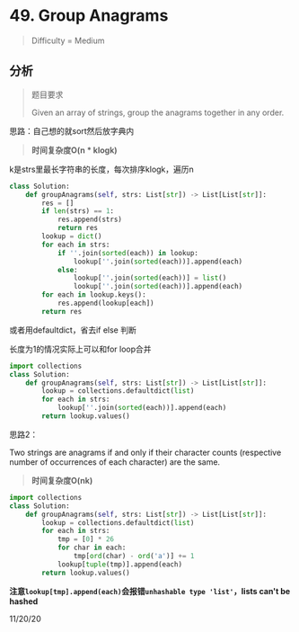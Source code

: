 # 49. Group Anagrams
> Difficulty = Medium

## 分析

> 题目要求
> 
> Given an array of strings, group the anagrams together in any order.

思路：自己想的就sort然后放字典内


> **时间复杂度O(n * klogk)**

k是strs里最长字符串的长度，每次排序klogk，遍历n

```python
class Solution:
    def groupAnagrams(self, strs: List[str]) -> List[List[str]]:
        res = []
        if len(strs) == 1:
            res.append(strs)
            return res
        lookup = dict()
        for each in strs:
            if ''.join(sorted(each)) in lookup:
                lookup[''.join(sorted(each))].append(each)
            else:
                lookup[''.join(sorted(each))] = list()
                lookup[''.join(sorted(each))].append(each)
        for each in lookup.keys():
            res.append(lookup[each])
        return res
```

或者用defaultdict，省去if else 判断

长度为1的情况实际上可以和for loop合并

```python
import collections
class Solution:
    def groupAnagrams(self, strs: List[str]) -> List[List[str]]:
        lookup = collections.defaultdict(list)
        for each in strs:
            lookup[''.join(sorted(each))].append(each)
        return lookup.values()
```

思路2：

Two strings are anagrams if and only if their character counts (respective number of occurrences of each character) are the same.

> **时间复杂度O(nk)**

```python
import collections
class Solution:
    def groupAnagrams(self, strs: List[str]) -> List[List[str]]:
        lookup = collections.defaultdict(list)
        for each in strs:
            tmp = [0] * 26
            for char in each:
                tmp[ord(char) - ord('a')] += 1
            lookup[tuple(tmp)].append(each)
        return lookup.values()
```

**注意`lookup[tmp].append(each)`会报错`unhashable type 'list'`，lists can't be hashed**

11/20/20